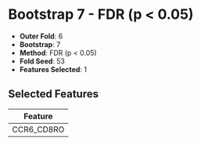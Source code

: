 # Bootstrap 7 - FDR (p < 0.05)

- **Outer Fold**: 6
- **Bootstrap**: 7
- **Method**: FDR (p < 0.05)
- **Fold Seed**: 53
- **Features Selected**: 1

## Selected Features

| Feature |
|---------|
| CCR6_CD8RO |
